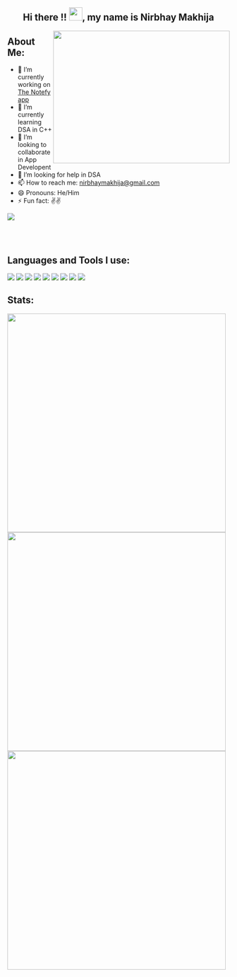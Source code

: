 <h2 align = "center"> Hi there !! <img src="https://raw.githubusercontent.com/MartinHeinz/MartinHeinz/master/wave.gif" width="30px">, my name is Nirbhay Makhija </h2>




<img align="right" height="300" width="400" src="https://i.pinimg.com/originals/66/83/3e/66833e07d6fb9eb5d724e47d0c814285.gif"/>

 ## About Me: 
 
- 🔭 I’m currently working on <a href="https://github.com/Nirbhay-nrb/notefy">The Notefy app</a>
- 🌱 I’m currently learning DSA in C++
- 👯 I’m looking to collaborate in App Developent
- 🤔 I’m looking for help in DSA
- 📫 How to reach me: nirbhaymakhija@gmail.com
- 😄 Pronouns: He/Him
- ⚡ Fun fact: ✌✌


 ![](https://komarev.com/ghpvc/?username=Nirbhay-nrb&color=ff69b4)

<br>
<br>

## Languages and Tools I use:

<img src="https://img.icons8.com/color/48/000000/c-programming.png"/> <img src="https://img.icons8.com/color/48/000000/c-plus-plus-logo.png"/> <img src="https://img.icons8.com/color/48/000000/python--v1.png"/>
<img src="https://img.icons8.com/color/48/000000/flutter.png"/> <img src="https://img.icons8.com/color/48/000000/dart.png"/> <img src="https://img.icons8.com/color/48/000000/firebase.png"/> <img src="https://img.icons8.com/color/48/000000/git.png"/> <img src="https://img.icons8.com/fluency/48/000000/github.png"/> <img src="https://img.icons8.com/color/48/000000/visual-studio-code-2019.png"/> 

## Stats: 
<img width="495px" src="https://github-readme-stats.vercel.app/api?username=Nirbhay-nrb&show_icons=true&theme=nightowl&hide_border=false&include_all_commits=true&hide_title=false" /> 
<img width="495px" src="https://github-readme-stats.vercel.app/api/top-langs/?username=Nirbhay-nrb&layout=compact&theme=nightowl&hide_border=false&hide_title=true" />
<img width ="495px" src="https://github-readme-streak-stats.herokuapp.com/?user=Nirbhay-nrb&theme=nightowl"/>


